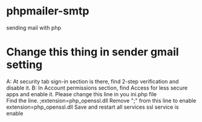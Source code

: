 # phpmailer-smtp
sending mail with php

# Change this thing in sender gmail setting	
 A: At security tab sign-in section is there, find 2-step verification and disable it.
 B: In Account permissions section, find  Access for less secure apps and enable it.
 Please change this line in you ini.php file		
 Find the line.
 ;extension=php_openssl.dll
 Remove  ";" from this line to enable
 extension=php_openssl.dll
 Save and restart all services
 ssl service  is enable
